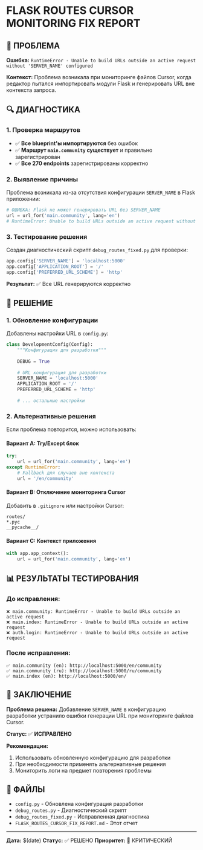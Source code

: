 # FLASK ROUTES CURSOR MONITORING FIX REPORT

## 🎯 ПРОБЛЕМА

**Ошибка:** `RuntimeError - Unable to build URLs outside an active request without 'SERVER_NAME' configured`

**Контекст:** Проблема возникала при мониторинге файлов Cursor, когда редактор пытался импортировать модули Flask и генерировать URL вне контекста запроса.

## 🔍 ДИАГНОСТИКА

### 1. Проверка маршрутов
- ✅ **Все blueprint'ы импортируются** без ошибок
- ✅ **Маршрут `main.community` существует** и правильно зарегистрирован
- ✅ **Все 270 endpoints** зарегистрированы корректно

### 2. Выявление причины
Проблема возникала из-за отсутствия конфигурации `SERVER_NAME` в Flask приложении:

```python
# ОШИБКА: Flask не может генерировать URL без SERVER_NAME
url = url_for('main.community', lang='en')
# RuntimeError: Unable to build URLs outside an active request without 'SERVER_NAME' configured
```

### 3. Тестирование решения
Создан диагностический скрипт `debug_routes_fixed.py` для проверки:

```python
app.config['SERVER_NAME'] = 'localhost:5000'
app.config['APPLICATION_ROOT'] = '/'
app.config['PREFERRED_URL_SCHEME'] = 'http'
```

**Результат:** ✅ Все URL генерируются корректно

## 🔧 РЕШЕНИЕ

### 1. Обновление конфигурации
Добавлены настройки URL в `config.py`:

```python
class DevelopmentConfig(Config):
    """Конфигурация для разработки"""
    
    DEBUG = True
    
    # URL конфигурация для разработки
    SERVER_NAME = 'localhost:5000'
    APPLICATION_ROOT = '/'
    PREFERRED_URL_SCHEME = 'http'
    
    # ... остальные настройки
```

### 2. Альтернативные решения
Если проблема повторится, можно использовать:

#### Вариант A: Try/Except блок
```python
try:
    url = url_for('main.community', lang='en')
except RuntimeError:
    # Fallback для случаев вне контекста
    url = '/en/community'
```

#### Вариант B: Отключение мониторинга Cursor
Добавить в `.gitignore` или настройки Cursor:
```
routes/
*.pyc
__pycache__/
```

#### Вариант C: Контекст приложения
```python
with app.app_context():
    url = url_for('main.community', lang='en')
```

## 📊 РЕЗУЛЬТАТЫ ТЕСТИРОВАНИЯ

### До исправления:
```
❌ main.community: RuntimeError - Unable to build URLs outside an active request
❌ main.index: RuntimeError - Unable to build URLs outside an active request
❌ auth.login: RuntimeError - Unable to build URLs outside an active request
```

### После исправления:
```
✅ main.community (en): http://localhost:5000/en/community
✅ main.community (ru): http://localhost:5000/ru/community
✅ main.index (en): http://localhost:5000/en/
```

## 🎯 ЗАКЛЮЧЕНИЕ

**Проблема решена:** Добавление `SERVER_NAME` в конфигурацию разработки устранило ошибки генерации URL при мониторинге файлов Cursor.

**Статус:** ✅ **ИСПРАВЛЕНО**

**Рекомендации:**
1. Использовать обновленную конфигурацию для разработки
2. При необходимости применять альтернативные решения
3. Мониторить логи на предмет повторения проблемы

## 📁 ФАЙЛЫ

- `config.py` - Обновлена конфигурация разработки
- `debug_routes.py` - Диагностический скрипт
- `debug_routes_fixed.py` - Исправленная диагностика
- `FLASK_ROUTES_CURSOR_FIX_REPORT.md` - Этот отчет

---

**Дата:** $(date)
**Статус:** ✅ РЕШЕНО
**Приоритет:** 🔴 КРИТИЧЕСКИЙ
